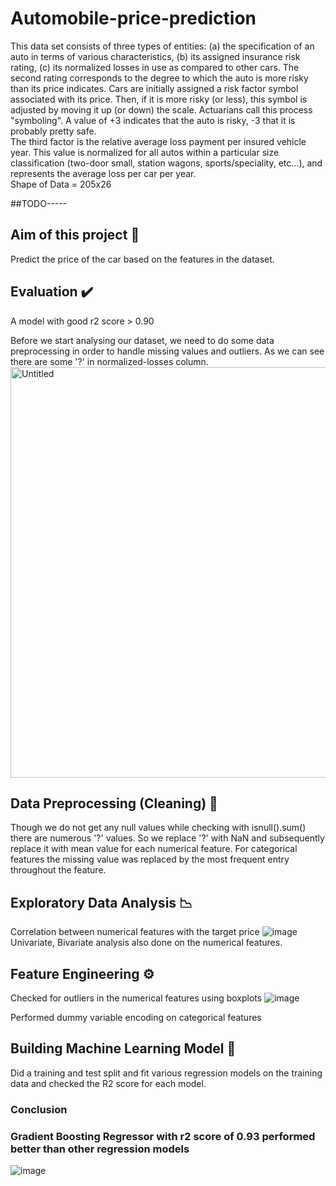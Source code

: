 # Automobile-price-prediction
This data set consists of three types of entities: (a) the specification of an auto in terms of various characteristics, (b) its assigned insurance risk rating, (c) its normalized losses in use as compared to other cars. The second rating corresponds to the degree to which the auto is more risky than its price indicates. Cars are initially assigned a risk factor symbol associated with its price. Then, if it is more risky (or less), this symbol is adjusted by moving it up (or down) the scale. Actuarians call this process "symboling". A value of +3 indicates that the auto is risky, -3 that it is probably pretty safe.    
The third factor is the relative average loss payment per insured vehicle year. This value is normalized for all autos within a particular size classification (two-door small, station wagons, sports/speciality, etc…), and represents the average loss per car per year.   
Shape of Data = 205x26



##TODO-----


## Aim of this project 📝   
Predict the price of the car based on the features in the dataset.




## Evaluation ✔️  
A model with good r2 score > 0.90




Before we start analysing our dataset, we need to do some data preprocessing in order to handle missing values and outliers. As we can see there are some '?' in normalized-losses column.    
<img width="657" alt="Untitled" src="https://user-images.githubusercontent.com/91877930/141124479-75594987-d608-48cc-a9d4-a7abef4632c2.png">



## Data Preprocessing (Cleaning) 🧹  

Though we do not get any null values while checking with isnull().sum() there are numerous '?' values. So we replace '?' with NaN and subsequently replace it with mean value for each numerical feature.
For categorical features the missing value was replaced by the most frequent entry throughout the feature.

## Exploratory Data Analysis 📉

Correlation between numerical features with the target price
![image](https://user-images.githubusercontent.com/91877930/141129748-ceccf152-aa27-4627-9ac5-02a99f466271.png)    
Univariate, Bivariate analysis also done on the numerical features.


## Feature Engineering ⚙️

Checked for outliers in the numerical features using boxplots
![image](https://user-images.githubusercontent.com/91877930/141130857-66ea837b-b54d-4632-9cda-c2f0aa84b970.png)

Performed dummy variable encoding on categorical features

## Building Machine Learning Model 🤖

Did a training and test split and fit various regression models on the training data and checked the R2 score for each model.    
### Conclusion
### Gradient Boosting Regressor with r2 score of 0.93 performed better than other regression models
![image](https://user-images.githubusercontent.com/91877930/141132165-7026ffa0-9537-43a7-8431-f763b785acb8.png)




